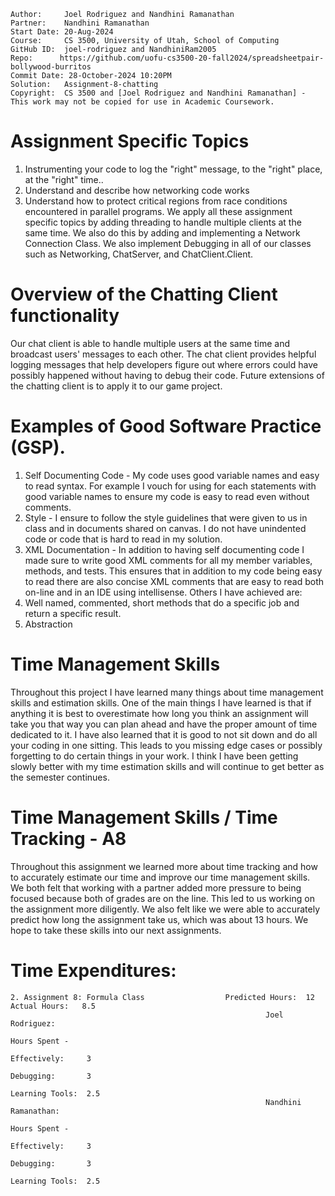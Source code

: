 ```
Author:     Joel Rodriguez and Nandhini Ramanathan
Partner:    Nandhini Ramanathan
Start Date: 20-Aug-2024
Course:     CS 3500, University of Utah, School of Computing
GitHub ID:  joel-rodriguez and NandhiniRam2005
Repo:      https://github.com/uofu-cs3500-20-fall2024/spreadsheetpair-bollywood-burritos
Commit Date: 28-October-2024 10:20PM
Solution:   Assignment-8-chatting
Copyright:  CS 3500 and [Joel Rodriguez and Nandhini Ramanathan] - This work may not be copied for use in Academic Coursework.
```

# Assignment Specific Topics
1. Instrumenting your code to log the "right" message, to the "right" place, at the "right" time..
2. Understand and describe how networking code works
3. Understand how to protect critical regions from race conditions encountered in parallel programs. 
We apply all these assignment specific topics by adding threading to handle multiple clients at the same time. We also do this by adding and
implementing a Network Connection Class. We also implement Debugging in all of our classes such as Networking, ChatServer, and ChatClient.Client.

# Overview of the Chatting Client functionality
Our chat client is able to handle multiple users at the same time and broadcast users' messages to each other. The chat client provides helpful 
logging messages that help developers figure out where errors could have possibly happened without having to debug their code. 
Future extensions of the chatting client is to apply it to our game project.


# Examples of Good Software Practice (GSP).  
1. Self Documenting Code - My code uses good variable names and easy to read syntax. For example I vouch for using for each statements with good variable names 
   to ensure my code is easy to read even without comments.
2. Style - I ensure to follow the style guidelines that were given to us in class and in documents shared on canvas. I do not have unindented code or code that is hard 
   to read in my solution.
3. XML Documentation - In addition to having self documenting code I made sure to write good XML comments for all my member variables, methods, and tests. This ensures
   that in addition to my code being easy to read there are also concise XML comments that are easy to read both on-line and in an IDE using intellisense. 
Others I have achieved are:
1. Well named, commented, short methods that do a specific job and return a specific result.
2. Abstraction

# Time Management Skills
Throughout this project I have learned many things about time management skills and estimation skills. One of the main things I have learned is 
that if anything it is best to overestimate how long you think an assignment will take you that way you can plan ahead and have the proper amount
of time dedicated to it. I have also learned that it is good to not sit down and do all your coding in one sitting. This leads to you missing
edge cases or possibly forgetting to do certain things in your work. I think I have been getting slowly better with my time estimation skills and will
continue to get better as the semester continues.

# Time Management Skills  / Time Tracking - A8
Throughout this assignment we learned more about time tracking and how to accurately estimate our time and improve our time management skills. We both felt
that working with a partner added more pressure to being focused because both of grades are on the line. This led to us working on the assignment more 
diligently. We also felt like we were able to accurately predict how long the assignment take us, which was about 13 hours. We hope to take these skills into 
our next assignments.

# Time Expenditures:

    2. Assignment 8: Formula Class                  Predicted Hours:  12       Actual Hours:   8.5
                                                             Joel Rodriguez:                                                                             
                                                                                Hours Spent - 
                                                                                   Effectively:     3
                                                                                   Debugging:       3
                                                                                   Learning Tools:  2.5
                                                             Nandhini Ramanathan:                                                                             
                                                                                Hours Spent - 
                                                                                   Effectively:     3
                                                                                   Debugging:       3
                                                                                   Learning Tools:  2.5
